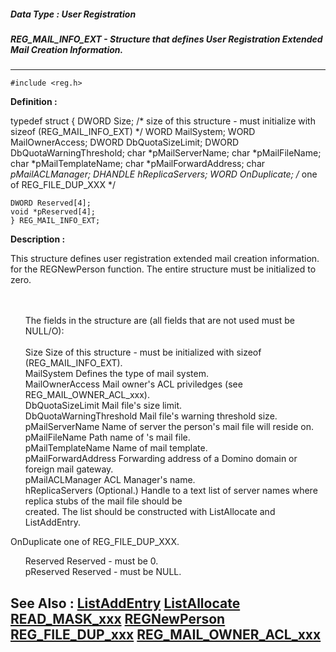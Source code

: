 ##### Data Type : User Registration
##### REG_MAIL_INFO_EXT - Structure that defines User Registration Extended Mail Creation Information.
---
```
#include <reg.h>
```

**Definition :**

typedef struct
	{
	DWORD Size;   /* size of this structure - must initialize with sizeof 
(REG_MAIL_INFO_EXT) */
	WORD  MailSystem;
	WORD  MailOwnerAccess;
	DWORD DbQuotaSizeLimit;
	DWORD DbQuotaWarningThreshold;
	char  *pMailServerName;
	char  *pMailFileName;
	char  *pMailTemplateName;
	char  *pMailForwardAddress;
	char  *pMailACLManager;
	DHANDLE hReplicaServers;
	WORD OnDuplicate;  /* one of REG_FILE_DUP_XXX */

	DWORD Reserved[4];
	void *pReserved[4];
	} REG_MAIL_INFO_EXT;



**Description :**

This structure defines user registration extended mail creation information. for the REGNewPerson function.  The entire structure must be initialized to zero.
<ul><br>
<br>
 The fields in the structure are (all fields that are not used must be NULL/O):<br>
<br>
Size				Size of this structure - must be initialized with sizeof (REG_MAIL_INFO_EXT).<br>
MailSystem				Defines the type of mail system.<br>
MailOwnerAccess			Mail owner's ACL priviledges (see REG_MAIL_OWNER_ACL_xxx).<br>
DbQuotaSizeLimit			Mail file's size limit.			<br>
DbQuotaWarningThreshold		Mail file's warning threshold size.<br>
pMailServerName			Name of server the person's mail file will reside on.<br>
pMailFileName			Path name of 's mail file.<br>
pMailTemplateName		       Name of mail template.<br>
pMailForwardAddress		Forwarding address of  a Domino domain or foreign mail gateway.<br>
pMailACLManager			ACL Manager's name.	<br>
hReplicaServers			(Optional.) Handle to a text list of server names where replica stubs of the mail file should be<br>
                               created.  The list should be constructed with ListAllocate and ListAddEntry.  </ul>
    OnDuplicate                   one of REG_FILE_DUP_XXX.
<ul>Reserved				Reserved - must be 0.<br>
pReserved				Reserved - must be NULL.</ul>



**See Also :**
[ListAddEntry](/domino-c-api-docs/reference/Func/ListAddEntry)
[ListAllocate](/domino-c-api-docs/reference/Func/ListAllocate)
[READ_MASK_xxx](/domino-c-api-docs/reference/Symb/READ_MASK_xxx)
[REGNewPerson](/domino-c-api-docs/reference/Func/REGNewPerson)
[REG_FILE_DUP_xxx](/domino-c-api-docs/reference/Symb/REG_FILE_DUP_xxx)
[REG_MAIL_OWNER_ACL_xxx](/domino-c-api-docs/reference/Symb/REG_MAIL_OWNER_ACL_xxx)
---
